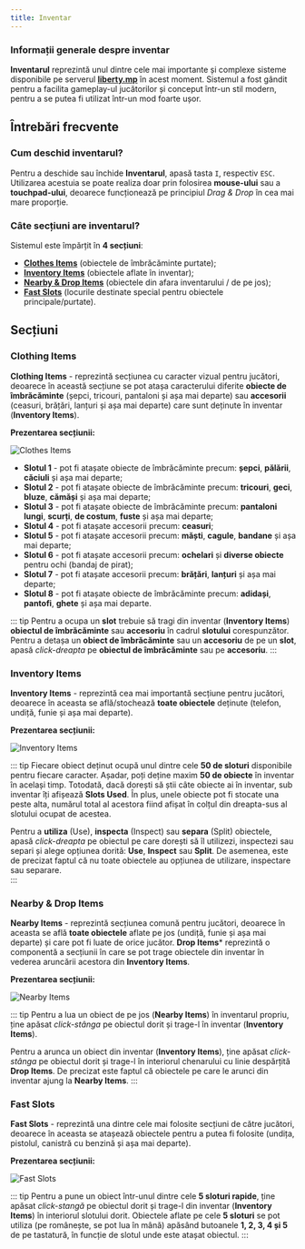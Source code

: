 ```yaml
---
title: Inventar
---
```


### Informații generale despre inventar

**Inventarul** reprezintă unul dintre cele mai importante și complexe sisteme disponibile pe serverul [**liberty.mp**](https://ucp.liberty.mp/) în acest moment. Sistemul a fost gândit pentru a facilita gameplay-ul jucătorilor și conceput într-un stil modern, pentru a se putea fi utilizat într-un mod foarte ușor. 

## Întrebări frecvente

### Cum deschid inventarul?

Pentru a deschide sau închide **Inventarul**, apasă tasta `I`, respectiv `ESC`. Utilizarea acestuia se poate realiza doar prin folosirea **mouse-ului** sau a **touchpad-ului**, deoarece funcționează pe principiul *Drag & Drop* în cea mai mare proporție. 

### Câte secțiuni are inventarul?

Sistemul este împărțit în **4 secțiuni**: 
- [**Clothes Items**](#clothes-items) (obiectele de îmbrăcăminte purtate);
- [**Inventory Items**](#inventory-items) (obiectele aflate în inventar); 
- [**Nearby & Drop Items**](#nearby-drop-items) (obiectele din afara inventarului / de pe jos); 
- [**Fast Slots**](#fast-slots) (locurile destinate special pentru obiectele principale/purtate). 

## Secțiuni

### Clothing Items

**Clothing Items** - reprezintă secțiunea cu caracter vizual pentru jucători, deoarece în această secțiune se pot atașa caracterului diferite **obiecte de îmbrăcăminte** (șepci, tricouri, pantaloni și așa mai departe) sau **accesorii** (ceasuri, brățări, lanțuri și așa mai departe) care sunt deținute în inventar (**Inventory Items**). 

**Prezentarea secțiunii:** 

![Clothes Items](https://i.imgur.com/HzZDpBj.png) 

- **Slotul 1** - pot fi atașate obiecte de îmbrăcăminte precum: **șepci**, **pălării**, **căciuli** și așa mai departe; 
- **Slotul 2** - pot fi atașate obiecte de îmbrăcăminte precum: **tricouri**, **geci**, **bluze**, **cămăși** și așa mai departe;
- **Slotul 3** - pot fi atașate obiecte de îmbrăcăminte precum: **pantaloni lungi**, **scurți**, **de costum**, **fuste** și așa mai departe;
- **Slotul 4** - pot fi atașate accesorii precum: **ceasuri**;
- **Slotul 5** - pot fi atașate accesorii precum: **măști**, **cagule**, **bandane** și așa mai departe;
- **Slotul 6** - pot fi atașate accesorii precum: **ochelari** și **diverse obiecte** pentru ochi (bandaj de pirat);
- **Slotul 7** - pot fi atașate accesorii precum: **brățări**, **lanțuri** și așa mai departe;
- **Slotul 8** - pot fi atașate obiecte de îmbrăcăminte precum: **adidași**, **pantofi**, **ghete** și așa mai departe. 

::: tip
Pentru a ocupa un **slot** trebuie să tragi din inventar (**Inventory Items**) **obiectul de îmbrăcăminte** sau **accesoriu** în cadrul **slotului** corespunzător. Pentru a detașa un **obiect de îmbrăcăminte** sau un **accesoriu** de pe un **slot**, apasă *click-dreapta* pe **obiectul de îmbrăcăminte** sau pe **accesoriu**. 
:::

### Inventory Items

**Inventory Items** - reprezintă cea mai importantă secțiune pentru jucători, deoarece în aceasta se află/stochează **toate obiectele** deținute (telefon, undiță, funie și așa mai departe). 

**Prezentarea secțiunii:** 

![Inventory Items](https://i.imgur.com/SO2gXIV.png) 

::: tip
Fiecare obiect deținut ocupă unul dintre cele **50 de sloturi** disponibile pentru fiecare caracter. Așadar, poți deține maxim **50 de obiecte** în inventar în același timp. Totodată, dacă dorești să știi câte obiecte ai în inventar, sub inventar îți afișează **Slots Used**. În plus, unele obiecte pot fi stocate una peste alta, numărul total al acestora fiind afișat în colțul din dreapta-sus al slotului ocupat de acestea.

Pentru a **utiliza** (Use), **inspecta** (Inspect) sau **separa** (Split) obiectele, apasă *click-dreapta* pe obiectul pe care dorești să îl utilizezi, inspectezi sau separi și alege opțiunea dorită: **Use**, **Inspect** sau **Split**. De asemenea, este de precizat faptul că nu toate obiectele au opțiunea de utilizare, inspectare sau separare.  
::: 

### Nearby & Drop Items

**Nearby Items** - reprezintă secțiunea comună pentru jucători, deoarece în aceasta se află **toate obiectele** aflate pe jos (undiță, funie și așa mai departe) și care pot fi luate de orice jucător. **Drop Items*** reprezintă o componentă a secțiunii în care se pot trage obiectele din inventar în vederea aruncării acestora din **Inventory Items**.

**Prezentarea secțiunii:** 

![Nearby Items](https://i.imgur.com/a9Ety9S.png)

::: tip
Pentru a lua un obiect de pe jos (**Nearby Items**) în inventarul propriu, ține apăsat *click-stânga* pe obiectul dorit și trage-l în inventar (**Inventory Items**).

Pentru a arunca un obiect din inventar (**Inventory Items**), ține apăsat *click-stânga* pe obiectul dorit și trage-l în interiorul chenarului cu linie despărțită **Drop Items**. De precizat este faptul că obiectele pe care le arunci din inventar ajung la **Nearby Items**.
:::

### Fast Slots 

**Fast Slots** - reprezintă una dintre cele mai folosite secțiuni de către jucători, deoarece în aceasta se atașează obiectele pentru a putea fi folosite (undița, pistolul, canistră cu benzină și așa mai departe).

**Prezentarea secțiunii:** 

![Fast Slots](https://i.imgur.com/hWVkERL.png)

::: tip
Pentru a pune un obiect într-unul dintre cele **5 sloturi rapide**, ține apăsat *click-stangă* pe obiectul dorit și trage-l din inventar (**Inventory Items**) în interiorul slotului dorit. Obiectele aflate pe cele **5 sloturi** se pot utiliza (pe românește, se pot lua în mână) apăsând butoanele **1, 2, 3, 4 și 5** de pe tastatură, în funcție de slotul unde este atașat obiectul. 
:::

